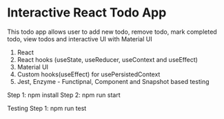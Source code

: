 # Interactive React Todo App

This todo app allows user to add new todo, remove todo, mark completed todo, view todos and interactive UI with Material UI 

1. React
2. React hooks (useState, useReducer, useContext and useEffect)
3. Material UI 
4. Custom hooks(useEffect) for usePersistedContext
5. Jest, Enzyme - Functipnal, Component and Snapshot based testing

Step 1: npm install
Step 2: npm run start

Testing
Step 1: npm run test
